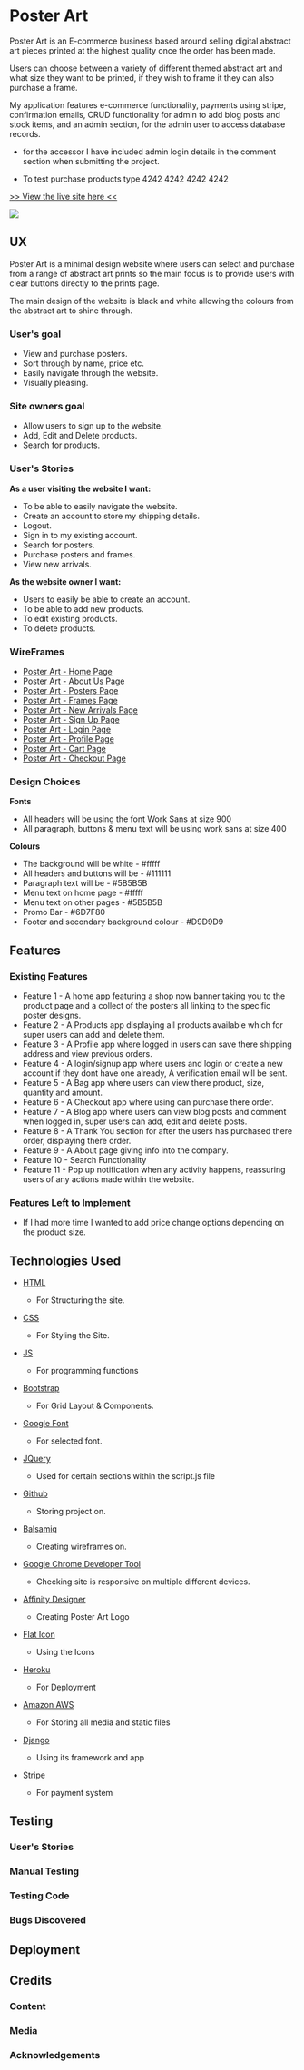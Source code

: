 # Poster Art

Poster Art is an E-commerce business based around selling digital abstract art pieces printed at the highest quality once the order has been made.

Users can choose between a variety of different themed abstract art and what size they want to be printed, if they wish to frame it they can also purchase a frame.

My application features e-commerce functionality, payments using stripe, confirmation emails, CRUD functionality for admin to add blog posts and stock items, and an admin section, for the admin user to access database records.

* for the accessor I have included admin login details in the comment section when submitting the project.

* To test purchase products type 4242 4242 4242 4242

[>> View the live site here <<](https://rh-poster-art-ms4.herokuapp.com/)

![](static/images/home-mockup.png)

## UX

Poster Art is a minimal design website where users can select and purchase from a range of abstract art prints so the main focus is to provide users with clear buttons directly to the prints page.

The main design of the website is black and white allowing the colours from the abstract art to shine through.

### User's goal

* View and purchase posters.
* Sort through by name, price etc.
* Easily navigate through the website.
* Visually pleasing.

### Site owners goal

* Allow users to sign up to the website.
* Add, Edit and Delete products.
* Search for products.

### User's Stories

**As a user visiting the website I want:**

* To be able to easily navigate the website.
* Create an account to store my shipping details.
* Logout.
* Sign in to my existing account.
* Search for posters.
* Purchase posters and frames.
* View new arrivals.

**As the website owner I want:**

* Users to easily be able to create an account.
* To be able to add new products.
* To edit existing products.
* To delete products.

### WireFrames

* [Poster Art - Home Page](static/images/wireframes/PosterArt-Home.png)
* [Poster Art - About Us Page](static/images/wireframes/PosterArt-About-Us-Page.png)
* [Poster Art - Posters Page](static/images/wireframes/PosterArt-Poster-Page.png)
* [Poster Art - Frames Page](static/images/wireframes/PosterArt-Frames-Page.png)
* [Poster Art - New Arrivals Page](static/images/wireframes/PosterArt-New-Arrivals-Page.png)
* [Poster Art - Sign Up Page](static/images/wireframes/PosterArt-signup-Page.png)
* [Poster Art - Login Page](static/images/wireframes/PosterArt-Login-Page.png)
* [Poster Art - Profile Page](static/images/wireframes/PosterArt-Profile-Page.png)
* [Poster Art - Cart Page](static/images/wireframes/PosterArt-cart-Page.png)
* [Poster Art - Checkout Page](static/images/wireframes/PosterArt-checkout-Page.png)

### Design Choices

**Fonts**

* All headers will be using the font Work Sans at size 900
* All paragraph, buttons & menu text will be using work sans at size 400

**Colours**

* The background will be white - #fffff
* All headers and buttons will be - #111111
* Paragraph text will be - #5B5B5B
* Menu text on home page - #fffff
* Menu text on other pages - #5B5B5B
* Promo Bar - #6D7F80
* Footer and secondary background colour - #D9D9D9

## Features

### Existing Features

* Feature 1 - A home app featuring a shop now banner taking you to the product page and a collect of the posters all linking to the specific poster designs.
* Feature 2 - A Products app displaying all products available which for super users can add and delete them.
* Feature 3 - A Profile app where logged in users can save there shipping address and view previous orders.
* Feature 4 - A login/signup app where users and login or create a new account if they dont have one already, A verification email will be sent.
* Feature 5 - A Bag app where users can view there product, size, quantity and amount.
* Feature 6 - A Checkout app where using can purchase there order.
* Feature 7 - A Blog app where users can view blog posts and comment when logged in, super users can add, edit and delete posts.
* Feature 8 - A Thank You section for after the users has purchased there order, displaying there order.
* Feature 9 - A About page giving info into the company.
* Feature 10 - Search Functionality
* Feature 11 - Pop up notification when any activity happens, reassuring users of any actions made within the website.

### Features Left to Implement

* If I had more time I wanted to add price change options depending on the product size.

## Technologies Used

* [HTML](https://en.wikipedia.org/wiki/HTML)
    * For Structuring the site.

* [CSS](https://en.wikipedia.org/wiki/CSS)
    * For Styling the Site.

* [JS](https://en.wikipedia.org/wiki/JavaScript)
    * For programming functions

* [Bootstrap](https://getbootstrap.com/)
    * For Grid Layout & Components.

* [Google Font](https://fonts.google.com/)
    * For selected font.

* [JQuery](https://jquery.com/)
    * Used for certain sections within the script.js file

* [Github](https://github.com/)
    * Storing project on.

* [Balsamiq](https://balsamiq.com/wireframes/?gclid=Cj0KCQiA3smABhCjARIsAKtrg6JfbE3I-05NWUBL17jlkE6uDkROXDoD5vXo7UJxVKIjsLVwujyaus0aAhAiEALw_wcB)
    * Creating wireframes on.

* [Google Chrome Developer Tool](https://developers.google.com/web/tools/chrome-devtools)
    * Checking site is responsive on multiple different devices.

* [Affinity Designer](https://affinity.serif.com/en-gb/designer/)
    * Creating Poster Art Logo

* [Flat Icon](https://www.flaticon.com/uicons)
    * Using the Icons

* [Heroku](https://dashboard.heroku.com/apps)
    * For Deployment

* [Amazon AWS](https://aws.amazon.com/?nc2=h_lg)
    * For Storing all media and static files

* [Django](https://www.djangoproject.com/)
    * Using its framework and app

* [Stripe](https://stripe.com/en-ie)
    * For payment system

## Testing

### User's Stories

### Manual Testing

### Testing Code

### Bugs Discovered

## Deployment

## Credits

### Content

### Media

### Acknowledgements